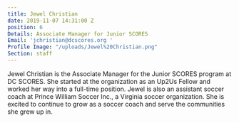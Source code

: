 ```yaml
---
title: Jewel Christian
date: 2019-11-07 14:31:00 Z
position: 6
Details: Associate Manager for Junior SCORES
Email: 'jchristian@dcscores.org '
Profile Image: "/uploads/Jewel%20Christian.png"
Section: staff
---
```


Jewel Christian is the Associate Manager for the Junior SCORES program at DC SCORES. She started at the organization as an Up2Us Fellow and worked her way into a full-time position. Jewel is also an assistant soccer coach at Prince William Soccer Inc., a Virginia soccer organization. She is excited to continue to grow as a soccer coach and serve the communities she grew up in.